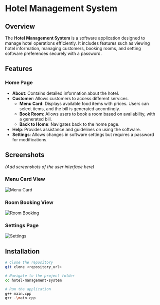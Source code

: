 # Hotel Management System

## Overview
The **Hotel Management System** is a software application designed to manage hotel operations efficiently. It includes features such as viewing hotel information, managing customers, booking rooms, and setting software preferences securely with a password.

## Features

### Home Page
- **About**: Contains detailed information about the hotel.
- **Customer**: Allows customers to access different services.
  - **Menu Card**: Displays available food items with prices. Users can select items, and the bill is generated accordingly.
  - **Book Room**: Allows users to book a room based on availability, with a generated bill.
  - **Back to Home**: Navigates back to the home page.
- **Help**: Provides assistance and guidelines on using the software.
- **Settings**: Allows changes in software settings but requires a password for modifications.

## Screenshots
*(Add screenshots of the user interface here)*

### Menu Card View
![Menu Card](path/to/menu_card_screenshot.png)

### Room Booking View
![Room Booking](path/to/room_booking_screenshot.png)

### Settings Page
![Settings](path/to/settings_screenshot.png)

## Installation
```sh
# Clone the repository
git clone <repository_url>

# Navigate to the project folder
cd hotel-management-system

# Run the application
g++ main.cpp
g++ .\main.cpp

